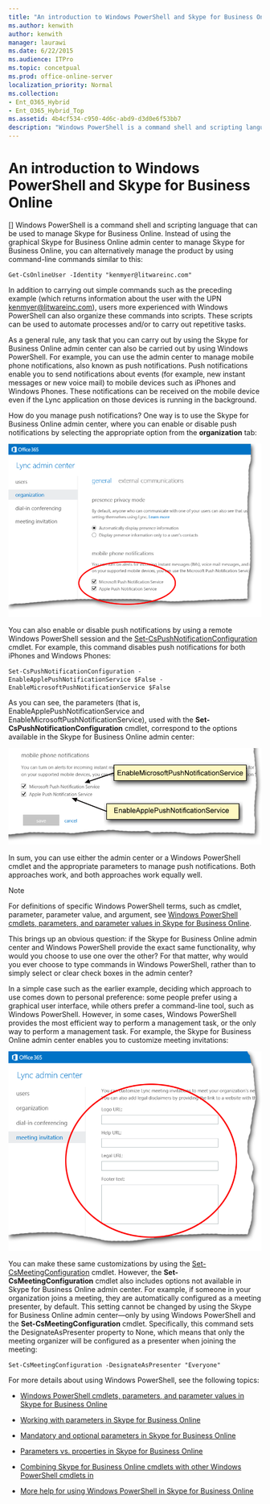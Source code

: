 ```yaml
---
title: "An introduction to Windows PowerShell and Skype for Business Online"
ms.author: kenwith
author: kenwith
manager: laurawi
ms.date: 6/22/2015
ms.audience: ITPro
ms.topic: concetpual
ms.prod: office-online-server
localization_priority: Normal
ms.collection:
- Ent_O365_Hybrid
- Ent_O365_Hybrid_Top
ms.assetid: 4b4cf534-c950-4d6c-abd9-d3d0e6f53bb7
description: "Windows PowerShell is a command shell and scripting language that can be used to manage Skype for Business Online. Instead of using the graphical Skype for Business Online admin center to manage Skype for Business Online, you can alternatively manage the product by using command-line commands similar to this:"
---
```


# An introduction to Windows PowerShell and Skype for Business Online
[]
Windows PowerShell is a command shell and scripting language that can be used to manage Skype for Business Online. Instead of using the graphical Skype for Business Online admin center to manage Skype for Business Online, you can alternatively manage the product by using command-line commands similar to this:
  
```
Get-CsOnlineUser -Identity "kenmyer@litwareinc.com"
```

In addition to carrying out simple commands such as the preceding example (which returns information about the user with the UPN kenmyer@litwareinc.com), users more experienced with Windows PowerShell can also organize these commands into scripts. These scripts can be used to automate processes and/or to carry out repetitive tasks.
  
As a general rule, any task that you can carry out by using the Skype for Business Online admin center can also be carried out by using Windows PowerShell. For example, you can use the admin center to manage mobile phone notifications, also known as push notifications. Push notifications enable you to send notifications about events (for example, new instant messages or new voice mail) to mobile devices such as iPhones and Windows Phones. These notifications can be received on the mobile device even if the Lync application on those devices is running in the background.
  
How do you manage push notifications? One way is to use the Skype for Business Online admin center, where you can enable or disable push notifications by selecting the appropriate option from the **organization** tab: 
  
![LyncOnlinePowerShell_Push_Notifications](media/LyncOnlinePowerShell_Push_Notifications.png)
  
You can also enable or disable push notifications by using a remote Windows PowerShell session and the [Set-CsPushNotificationConfiguration](set-cspushnotificationconfiguration.md) cmdlet. For example, this command disables push notifications for both iPhones and Windows Phones: 
  
```
Set-CsPushNotificationConfiguration -EnableApplePushNotificationService $False -EnableMicrosoftPushNotificationService $False
```

As you can see, the parameters (that is, EnableApplePushNotificationService and EnableMicrosoftPushNotificationService), used with the **Set-CsPushNotificationConfiguration** cmdlet, correspond to the options available in the Skype for Business Online admin center: 
  
![Association shown between Lync options / PS cmdlet](media/LyncOnlinePowerShell_Properties.png)
  
In sum, you can use either the admin center or a Windows PowerShell cmdlet and the appropriate parameters to manage push notifications. Both approaches work, and both approaches work equally well.
  
> [!NOTE]
> For definitions of specific Windows PowerShell terms, such as cmdlet, parameter, parameter value, and argument, see [Windows PowerShell cmdlets, parameters, and parameter values in Skype for Business Online](windows-powershell-cmdlets-parameters-and-parameter-values.md). 
  
This brings up an obvious question: if the Skype for Business Online admin center and Windows PowerShell provide the exact same functionality, why would you choose to use one over the other? For that matter, why would you ever choose to type commands in Windows PowerShell, rather than to simply select or clear check boxes in the admin center?
  
In a simple case such as the earlier example, deciding which approach to use comes down to personal preference: some people prefer using a graphical user interface, while others prefer a command-line tool, such as Windows PowerShell. However, in some cases, Windows PowerShell provides the most efficient way to perform a management task, or the only way to perform a management task. For example, the Skype for Business Online admin center enables you to customize meeting invitations:
  
![Lync admin center meeting invitation settings](media/LyncOnlinePowerShell_Meeting_Invitation.png)
  
You can make these same customizations by using the [Set-CsMeetingConfiguration](set-csmeetingconfiguration.md) cmdlet. However, the **Set-CsMeetingConfiguration** cmdlet also includes options not available in Skype for Business Online admin center. For example, if someone in your organization joins a meeting, they are automatically configured as a meeting presenter, by default. This setting cannot be changed by using the Skype for Business Online admin center—only by using Windows PowerShell and the **Set-CsMeetingConfiguration** cmdlet. Specifically, this command sets the DesignateAsPresenter property to None, which means that only the meeting organizer will be configured as a presenter when joining the meeting: 
  
```
Set-CsMeetingConfiguration -DesignateAsPresenter "Everyone"
```

For more details about using Windows PowerShell, see the following topics:
  
- [Windows PowerShell cmdlets, parameters, and parameter values in Skype for Business Online](windows-powershell-cmdlets-parameters-and-parameter-values.md)
    
- [Working with parameters in Skype for Business Online](working-with-parameters.md)
    
- [Mandatory and optional parameters in Skype for Business Online](mandatory-and-optional-parameters.md)
    
- [Parameters vs. properties in Skype for Business Online](parameters-vs-properties.md)
    
- [Combining Skype for Business Online cmdlets with other Windows PowerShell cmdlets in](combining-skype-for-business-online-cmdlets-with-other-windows-powershell-cmdlet.md)
    
- [More help for using Windows PowerShell in Skype for Business Online](more-help-for-using-windows-powershell.md)
    

